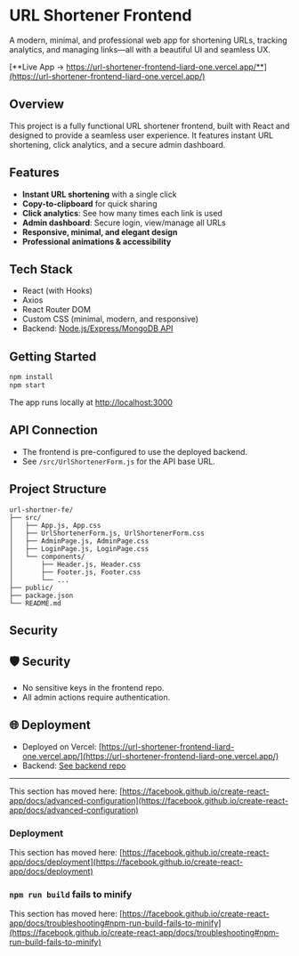 # URL Shortener Frontend

A modern, minimal, and professional web app for shortening URLs, tracking analytics, and managing links—all with a beautiful UI and seamless UX.

[**Live App → https://url-shortener-frontend-liard-one.vercel.app/**](https://url-shortener-frontend-liard-one.vercel.app/)

## Overview

This project is a fully functional URL shortener frontend, built with React and designed to provide a seamless user experience. It features instant URL shortening, click analytics, and a secure admin dashboard.

## Features

* **Instant URL shortening** with a single click
* **Copy-to-clipboard** for quick sharing
* **Click analytics**: See how many times each link is used
* **Admin dashboard**: Secure login, view/manage all URLs
* **Responsive, minimal, and elegant design**
* **Professional animations & accessibility**

## Tech Stack

* React (with Hooks)
* Axios
* React Router DOM
* Custom CSS (minimal, modern, and responsive)
* Backend: [Node.js/Express/MongoDB API](../url_shortner_be)

## Getting Started

```bash
npm install
npm start
```
The app runs locally at [http://localhost:3000](http://localhost:3000)

## API Connection

* The frontend is pre-configured to use the deployed backend.
* See `/src/UrlShortenerForm.js` for the API base URL.

## Project Structure

```
url-shortner-fe/
├── src/
│   ├── App.js, App.css
│   ├── UrlShortenerForm.js, UrlShortenerForm.css
│   ├── AdminPage.js, AdminPage.css
│   ├── LoginPage.js, LoginPage.css
│   └── components/
│       ├── Header.js, Header.css
│       ├── Footer.js, Footer.css
│       └── ...
├── public/
├── package.json
└── README.md
```

## Security
## 🛡️ Security
- No sensitive keys in the frontend repo.
- All admin actions require authentication.

## 🌐 Deployment
- Deployed on Vercel: [https://url-shortener-frontend-liard-one.vercel.app/](https://url-shortener-frontend-liard-one.vercel.app/)
- Backend: [See backend repo](../url_shortner_be)

---

This section has moved here: [https://facebook.github.io/create-react-app/docs/advanced-configuration](https://facebook.github.io/create-react-app/docs/advanced-configuration)

### Deployment

This section has moved here: [https://facebook.github.io/create-react-app/docs/deployment](https://facebook.github.io/create-react-app/docs/deployment)

### `npm run build` fails to minify

This section has moved here: [https://facebook.github.io/create-react-app/docs/troubleshooting#npm-run-build-fails-to-minify](https://facebook.github.io/create-react-app/docs/troubleshooting#npm-run-build-fails-to-minify)
